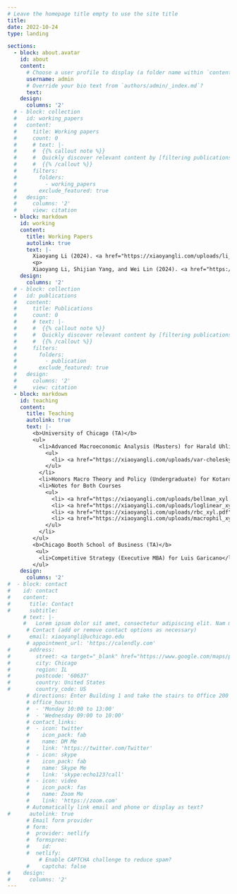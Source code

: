 ```yaml
---
# Leave the homepage title empty to use the site title
title:
date: 2022-10-24
type: landing

sections:
  - block: about.avatar
    id: about
    content:
      # Choose a user profile to display (a folder name within `content/authors/`)
      username: admin
      # Override your bio text from `authors/admin/_index.md`?
      text:
    design:
      columns: '2'
  # - block: collection
  #   id: working_papers
  #   content:
  #     title: Working papers
  #     count: 0
  #     # text: |-
  #     #  {{% callout note %}}
  #     #  Quickly discover relevant content by [filtering publications](./publication/).
  #     #  {{% /callout %}}
  #     filters:
  #       folders:
  #         - working_papers
  #       exclude_featured: true
  #   design:
  #     columns: '2'
  #     view: citation
  - block: markdown
    id: working
    content:
      title: Working Papers
      autolink: true
      text: |-
        Xiaoyang Li (2024). <a href="https://xiaoyangli.com/uploads/li_shakeouts_innovation.pdf">Industry Shakeouts after an Innovation Breakthrough</a>. <a href=# class="btn btn-outline-primary btn-page-header btn-sm js-cite-modal" data-filename=/working_papers/shakeouts/cite.bib>Cite</a>
        <p>
        Xiaoyang Li, Shijian Yang, and Wei Lin (2024). <a href="https://xiaoyangli.com/uploads/li-yang-lin_land.pdf">Much ado about Property Rights: China’s Agricultural Wedges</a>. <a href=# class="btn btn-outline-primary btn-page-header btn-sm js-cite-modal" data-filename=/working_papers/chinalandproject/cite.bib>Cite</a>
    design:
      columns: '2'
  # - block: collection
  #   id: publications
  #   content:
  #     title: Publications
  #     count: 0
  #     # text: |-
  #     #  {{% callout note %}}
  #     #  Quickly discover relevant content by [filtering publications](./publication/).
  #     #  {{% /callout %}}
  #     filters:
  #       folders:
  #         - publication
  #       exclude_featured: true
  #   design:
  #     columns: '2'
  #     view: citation
  - block: markdown
    id: teaching
    content:
      title: Teaching
      autolink: true
      text: |-
        <b>University of Chicago (TA)</b> 
        <ul>
          <li>Advanced Macroeconomic Analysis (Masters) for Harald Uhlig          
            <ul> 
              <li> <a href="https://xiaoyangli.com/uploads/var-cholesky-BQ_xyl.pdf">Cholesky Decomposition Notes</a> </li>
            </ul>
          </li>
          <li>Honors Macro Theory and Policy (Undergraduate) for Kotaro Yoshida</li>
          <li>Notes for Both Courses
            <ul> 
              <li> <a href="https://xiaoyangli.com/uploads/bellman_xyl.pdf">Introduction to Dynamic Programming</a> </li>
              <li> <a href="https://xiaoyangli.com/uploads/loglinear_xyl_notes.pdf">Log Linearization</a> </li>
              <li> <a href="https://xiaoyangli.com/uploads/rbc_xyl.pdf">The Real Business Cycle Model</a> </li>
              <li> <a href="https://xiaoyangli.com/uploads/macrophil_xyl_website.pdf">The Philosophy of Macroeconomics</a> </li>
            </ul> 
          </li>
        </ul>
        <b>Chicago Booth School of Business (TA)</b>
         <ul>
          <li>Competitive Strategy (Executive MBA) for Luis Garicano</li>
        </ul>       
    design:
      columns: '2'
#  - block: contact
#    id: contact
#    content:
#      title: Contact
#      subtitle:
     # text: |-
     #   Lorem ipsum dolor sit amet, consectetur adipiscing elit. Nam mi diam, venenatis ut magna et, vehicula efficitur enim.
      # Contact (add or remove contact options as necessary)
#      email: xiaoyangli@uchicago.edu
      # appointment_url: 'https://calendly.com'
#      address:
#        street: <a target="_blank" href="https://www.google.com/maps/place/Saieh+Hall+For+Economics/@41.7898742,-87.5997978,17z/data=!3m2!4b1!5s0x880e291673e1b1eb:0x92cc235cda05dc67!4m6!3m5!1s0x880e29167109ab39:0xb987695b29fdfeb4!8m2!3d41.7898702!4d-87.5972229!16s%2Fg%2F11b6sd2v87?entry=ttu">Saieh Hall, 5757 S University Ave</a>
#        city: Chicago
#        region: IL
#        postcode: '60637'
#        country: United States
#        country_code: US
      # directions: Enter Building 1 and take the stairs to Office 200 on Floor 2
      # office_hours:
      #  - 'Monday 10:00 to 13:00'
      #  - 'Wednesday 09:00 to 10:00'
      # contact_links:
      #  - icon: twitter
      #    icon_pack: fab
      #    name: DM Me
      #    link: 'https://twitter.com/Twitter'
      #  - icon: skype
      #    icon_pack: fab
      #    name: Skype Me
      #    link: 'skype:echo123?call'
      #  - icon: video
      #    icon_pack: fas
      #    name: Zoom Me
      #    link: 'https://zoom.com'
      # Automatically link email and phone or display as text?
#      autolink: true
      # Email form provider
      # form:
      #  provider: netlify
      #  formspree:
      #    id:
      #  netlify:
          # Enable CAPTCHA challenge to reduce spam?
      #    captcha: false
#    design:
#      columns: '2'
---
```

